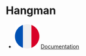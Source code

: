 # Hangman
- ![ ](app/src/main/res/drawable/france.png) [Documentation](https://miguelpinto.dx.am/docs/hangman-doc-en.pdf)
